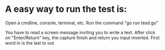 # A easy way to run the test is:

Open a cmdline, console, terminal, etc.
Run the command "go run tesd.go"

You have to read a screen message inviting you to write a text.
After click on "Enter/Return" key, the capture finish and return you input inverted. First word in is the last to out
